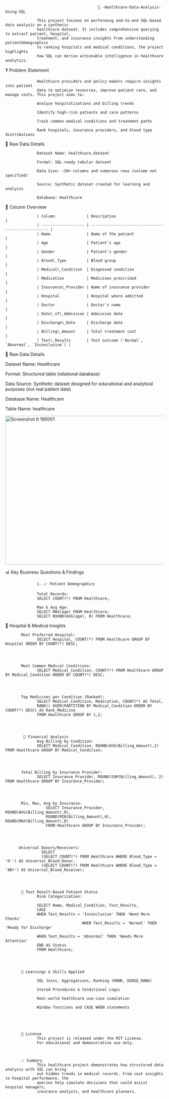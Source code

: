                                              🏥 -Healthcare-Data-Analysis-Using-SQL
                                             
                  This project focuses on performing end-to-end SQL-based data analysis on a synthetic
                  healthcare dataset. It includes comprehensive querying to extract patient, hospital,
                  treatment, and insurance insights From understanding patientdemographics
                  to ranking hospitals and medical conditions, the project highlights
                  how SQL can derive actionable intelligence in healthcare analytics.


❓ Problem Statement

                  Healthcare providers and policy makers require insights into patient 
                  data to optimize resources, improve patient care, and manage costs. This project aims to:

                  Analyze hospitalizations and billing trends

                  Identify high-risk patients and care patterns

                  Track common medical conditions and treatment paths

                  Rank hospitals, insurance providers, and blood type distributions


📂 Raw Data Details

                  Dataset Name: healthcare_dataset

                  Format: SQL-ready tabular dataset

                  Data Size: ~20+ columns and numerous rows (volume not specified)

                  Source: Synthetic dataset created for learning and analysis

                  Database: Healthcare


🧾 Column Overview


                  | Column              | Description                                         |
                  | ------------------- | --------------------------------------------------- |
                  | Name                | Name of the patient                                 |
                  | Age                 | Patient's age                                       |
                  | Gender              | Patient's gender                                    |
                  | Blood\_Type         | Blood group                                         |
                  | Medical\_Condition  | Diagnosed condition                                 |
                  | Medication          | Medicines prescribed                                |
                  | Insurance\_Provider | Name of insurance provider                          |
                  | Hospital            | Hospital where admitted                             |
                  | Doctor              | Doctor's name                                       |
                  | Date\_of\_Admission | Admission date                                      |
                  | Discharge\_Date     | Discharge date                                      |
                  | Billing\_Amount     | Total treatment cost                                |
                  | Test\_Results       | Test outcome (`Normal`, `Abnormal`, `Inconclusive`) |



📂 Raw Data Details

Dataset Name: Healthcare

Format: Structured table (relational database)

Data Source: Synthetic dataset designed for educational and analytical purposes (not real patient data)

Database Name: Healthcare

Table Name: healthcare


<img width="960" height="470" alt="Screenshot tt 190001" src="https://github.com/user-attachments/assets/e7906436-ab2d-4ad9-893d-11d75c3b08ec" />



📊 Key Business Questions & Findings

                  1. 📈 Patient Demographics

                  Total Records:
                  SELECT COUNT(*) FROM Healthcare;

                  Max & Avg Age:
                  SELECT MAX(age) FROM Healthcare;
                  SELECT ROUND(AVG(age), 0) FROM Healthcare;


🏥 Hospital & Medical Insights

           Most Preferred Hospital:
                  SELECT Hospital, COUNT(*) FROM Healthcare GROUP BY Hospital ORDER BY COUNT(*) DESC;




           Most Common Medical Conditions:
                  SELECT Medical_Condition, COUNT(*) FROM Healthcare GROUP BY Medical_Condition ORDER BY COUNT(*) DESC;




           Top Medicines per Condition (Ranked):
                  SELECT Medical_Condition, Medication, COUNT(*) AS Total, 
                  RANK() OVER(PARTITION BY Medical_Condition ORDER BY COUNT(*) DESC) AS Rank_Medicine
                  FROM Healthcare GROUP BY 1,2;




            💸 Financial Analysis
                  Avg Billing by Condition:
                  SELECT Medical_Condition, ROUND(AVG(Billing_Amount),2) FROM Healthcare GROUP BY Medical_Condition;




           Total Billing by Insurance Provider:
                  SELECT Insurance_Provider, ROUND(SUM(Billing_Amount), 2) FROM Healthcare GROUP BY Insurance_Provider;




           Min, Max, Avg by Insurance:
                      SELECT Insurance_Provider, ROUND(AVG(Billing_Amount),0), 
                      ROUND(MIN(Billing_Amount),0), ROUND(MAX(Billing_Amount),0)
                      FROM Healthcare GROUP BY Insurance_Provider;




          Universal Donors/Receivers:
                    SELECT 
                    (SELECT COUNT(*) FROM Healthcare WHERE Blood_Type = 'O-') AS Universal_Blood_Donor,
                    (SELECT COUNT(*) FROM Healthcare WHERE Blood_Type = 'AB+') AS Universal_Blood_Receiver;




           🧪 Test Result-Based Patient Status
                  Risk Categorization:

                  SELECT Name, Medical_Condition, Test_Results,
                  CASE 
                  WHEN Test_Results = 'Inconclusive' THEN 'Need More Checks'
                                      WHEN Test_Results = 'Normal' THEN 'Ready for Discharge'
                    
                  WHEN Test_Results = 'Abnormal' THEN 'Needs More Attention'
                  END AS Status
                  FROM Healthcare;




           🧠 Learnings & Skills Applied

                  SQL Joins, Aggregations, Ranking (RANK, DENSE_RANK)

                  Stored Procedures & Conditional Logic

                  Real-world healthcare use-case simulation

                  Window functions and CASE WHEN statements





           📜 License
                  This project is released under the MIT License.
                  For educational and demonstrative use only.



           ✅ Summary
                  This healthcare project demonstrates how structured data analysis with SQL can bring
                  out hidden trends in medical records. From cost insights to hospital performance, the
                  queries help simulate decisions that could assist hospital managers, 
                  insurance analysts, and healthcare planners.
